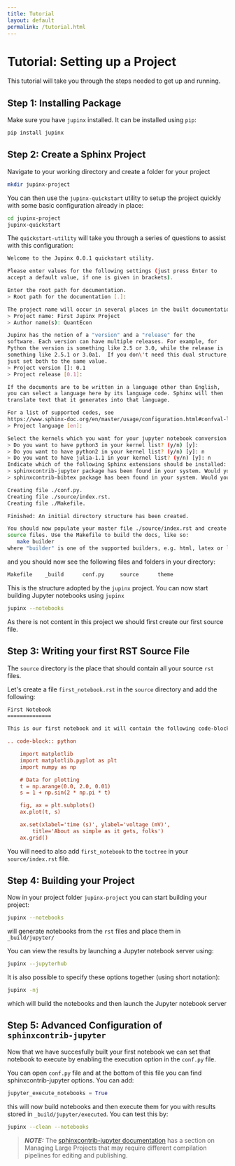 ```yaml
---
title: Tutorial
layout: default
permalink: /tutorial.html
---
```


Tutorial: Setting up a Project
==============================

This tutorial will take you through the steps needed to get up and running. 

Step 1: Installing Package
--------------------------

Make sure you have `jupinx` installed. It can be installed using `pip`:

```bash
pip install jupinx
```

Step 2: Create a Sphinx Project
-------------------------------

Navigate to your working directory and create a folder for your project

```bash
mkdir jupinx-project
```

You can then use the `jupinx-quickstart` utility to setup the project quickly with 
some basic configuration already in place:

```bash
cd jupinx-project
jupinx-quickstart
```

The `quickstart-utility` will take you through a series of questions to assist with 
this configuration:

```bash
Welcome to the Jupinx 0.0.1 quickstart utility.

Please enter values for the following settings (just press Enter to
accept a default value, if one is given in brackets).

Enter the root path for documentation.
> Root path for the documentation [.]: 

The project name will occur in several places in the built documentation.
> Project name: First Jupinx Project
> Author name(s): QuantEcon

Jupinx has the notion of a "version" and a "release" for the
software. Each version can have multiple releases. For example, for
Python the version is something like 2.5 or 3.0, while the release is
something like 2.5.1 or 3.0a1.  If you don\'t need this dual structure,
just set both to the same value.
> Project version []: 0.1
> Project release [0.1]: 

If the documents are to be written in a language other than English,
you can select a language here by its language code. Sphinx will then
translate text that it generates into that language.

For a list of supported codes, see
https://www.sphinx-doc.org/en/master/usage/configuration.html#confval-language.
> Project language [en]: 

Select the kernels which you want for your jupyter notebook conversion
> Do you want to have python3 in your kernel list? (y/n) [y]: 
> Do you want to have python2 in your kernel list? (y/n) [y]: n
> Do you want to have julia-1.1 in your kernel list? (y/n) [y]: n
Indicate which of the following Sphinx extensions should be installed:
> sphinxcontrib-jupyter package has been found in your system. Would you like to upgrade it? (y/n) [y]: n
> sphinxcontrib-bibtex package has been found in your system. Would you like to upgrade it? (y/n) [y]: n

Creating file ./conf.py.
Creating file ./source/index.rst.
Creating file ./Makefile.

Finished: An initial directory structure has been created.

You should now populate your master file ./source/index.rst and create other documentation
source files. Use the Makefile to build the docs, like so:
   make builder
where "builder" is one of the supported builders, e.g. html, latex or linkcheck.
```

and you should now see the following files and folders in your directory:

```bash
Makefile	_build		conf.py		source		theme
```

This is the structure adopted by the `jupinx` project. You can now start building Jupyter 
notebooks using `jupinx`

```bash
jupinx --notebooks
```

As there is not content in this project we should first create our first source file.

Step 3: Writing your first RST Source File
------------------------------------------

The `source` directory is the place that should contain all your source `rst` files. 

Let's create a file `first_notebook.rst` in the `source` directory and add the following:

```rst
First Notebook
==============

This is our first notebook and it will contain the following code-block.

.. code-block:: python

    import matplotlib
    import matplotlib.pyplot as plt
    import numpy as np

    # Data for plotting
    t = np.arange(0.0, 2.0, 0.01)
    s = 1 + np.sin(2 * np.pi * t)

    fig, ax = plt.subplots()
    ax.plot(t, s)

    ax.set(xlabel='time (s)', ylabel='voltage (mV)',
        title='About as simple as it gets, folks')
    ax.grid()

```

You will need to also add `first_notebook` to the `toctree` in your `source/index.rst` file.

Step 4: Building your Project
-----------------------------

Now in your project folder `jupinx-project` you can start building your project:

```bash
jupinx --notebooks
```

will generate notebooks from the `rst` files and place them in `_build/jupyter/`

You can view the results by launching a Jupyter notebook server using:

```bash
jupinx --jupyterhub
```

It is also possible to specify these options together (using short notation):

```bash
jupinx -nj
```

which will build the notebooks and then launch the Jupyter notebook server


Step 5: Advanced Configuration of `sphinxcontrib-jupyter`
---------------------------------------------------------

Now that we have succesfully built your first notebook we can set that notebook to execute 
by enabling the execution option in the `conf.py` file. 

You can open `conf.py` file and at the bottom of this file you can find sphinxcontrib-jupyter
options. You can add:

```python
jupyter_execute_notebooks = True
```

this will now build notebooks and then execute them for you with results stored in 
`_build/jupyter/executed`. You can test this by:

```bash
jupinx --clean --notebooks
```

> **_NOTE:_** The [sphinxcontrib-jupyter documentation](https://sphinxcontrib-jupyter.readthedocs.io/en/latest/config-project.html) has a section on Managing Large Projects that may require different compilation pipelines for editing and publishing. 
